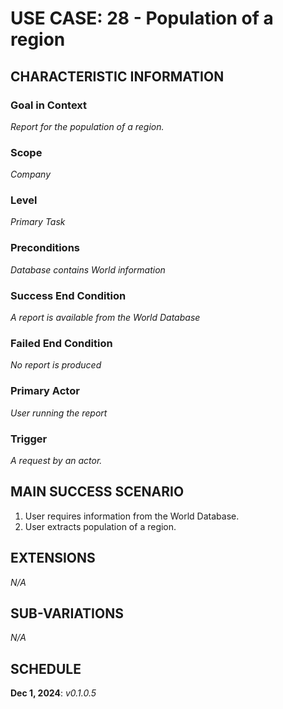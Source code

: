 # USE CASE: 28 - Population of a region

## CHARACTERISTIC INFORMATION

### Goal in Context

*Report for the population of a region.*

### Scope

*Company*

### Level

*Primary Task*

### Preconditions

*Database contains World information*

### Success End Condition

*A report is available from the World Database*

### Failed End Condition

*No report is produced*

### Primary Actor

*User running the report*

### Trigger

*A request by an actor.*

## MAIN SUCCESS SCENARIO

1. User requires information from the World Database.
2. User extracts population of a region.

## EXTENSIONS

*N/A*

## SUB-VARIATIONS

*N/A*

## SCHEDULE

**Dec 1, 2024**: *v0.1.0.5*